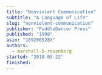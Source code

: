 ```yaml
---
title: "Nonviolent Communication"
subtitle: "A Language of Life"
slug: "nonviolent-communication"
publisher: "PuddleDancer Press"
published: "1998"
asin: "189200528X"
authors:
  - marshall-b-rosenberg
started: "2018-03-22"
finished:
---
```

